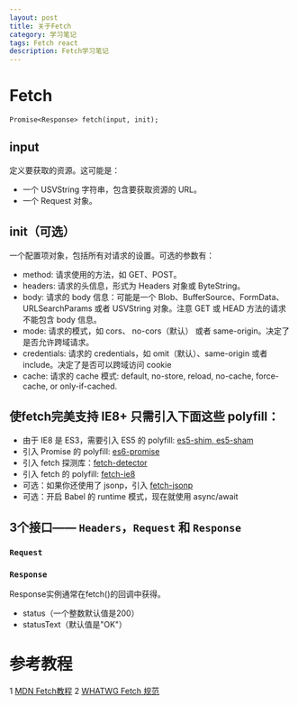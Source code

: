 ```yaml
---
layout: post
title: 关于Fetch
category: 学习笔记
tags: Fetch react
description: Fetch学习笔记
---
```


# Fetch
    Promise<Response> fetch(input, init);

## input
定义要获取的资源。这可能是：
* 一个 USVString 字符串，包含要获取资源的 URL。
* 一个 Request 对象。

## init（可选）
一个配置项对象，包括所有对请求的设置。可选的参数有：
* method: 请求使用的方法，如 GET、POST。
* headers: 请求的头信息，形式为 Headers 对象或 ByteString。
* body: 请求的 body 信息：可能是一个 Blob、BufferSource、FormData、URLSearchParams 或者 USVString 对象。注意 GET 或 HEAD 方法的请求不能包含 body 信息。
* mode: 请求的模式，如 cors、 no-cors（默认） 或者 same-origin。决定了是否允许跨域请求。
* credentials: 请求的 credentials，如 omit（默认）、same-origin 或者 include。决定了是否可以跨域访问 cookie 
* cache:  请求的 cache 模式: default, no-store, reload, no-cache, force-cache, or only-if-cached.

## 使fetch完美支持 IE8+ 只需引入下面这些 polyfill：
* 由于 IE8 是 ES3，需要引入 ES5 的 polyfill: [es5-shim, es5-sham](https://github.com/es-shims/es5-shim)
* 引入 Promise 的 polyfill: [es6-promise](https://github.com/stefanpenner/es6-promise)
* 引入 fetch 探测库：[fetch-detector](https://github.com/camsong/fetch-detector)
* 引入 fetch 的 polyfill: [fetch-ie8](https://github.com/camsong/fetch-ie8)
* 可选：如果你还使用了 jsonp，引入 [fetch-jsonp](https://github.com/camsong/fetch-jsonp)
* 可选：开启 Babel 的 runtime 模式，现在就使用 async/await

## 3个接口—— `Headers`，`Request` 和 `Response`
### `Request`

### `Response`
Response实例通常在fetch()的回调中获得。
* status（一个整数默认值是200）
* statusText（默认值是"OK"）

# 参考教程
1 [MDN Fetch教程](https://developer.mozilla.org/zh-CN/docs/Web/API/GlobalFetch/fetch)
2 [WHATWG Fetch 规范](https://fetch.spec.whatwg.org/)
